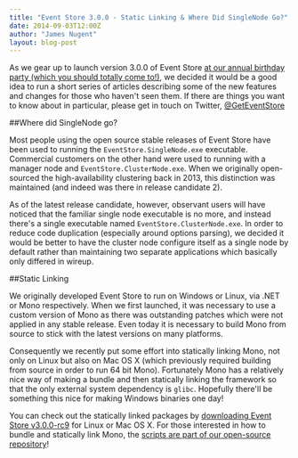 ```yaml
---
title: "Event Store 3.0.0 - Static Linking & Where Did SingleNode Go?"
date: 2014-09-03T12:00Z
author: "James Nugent"
layout: blog-post
---
```


<p class="lead">As we gear up to launch version 3.0.0 of Event Store <a href="http://geteventstore.com/two-years-on">at our annual birthday
party (which you should totally come
to!)</a>, we decided it would be a good
idea to run a short series of articles describing some of the new features and
changes for those who haven't seen them. If there are things you want to know
about in particular, please get in touch on Twitter,
<a href="https://twitter.com/GetEventStore">@GetEventStore</a></p>

##Where did SingleNode go?

Most people using the open source stable releases of Event Store have been used to running the `EventStore.SingleNode.exe` executable. Commercial customers on the other hand were used to running with a manager node and `EventStore.ClusterNode.exe`. When we originally open-sourced the high-availability clustering back in 2013, this distinction was maintained (and indeed was there in release candidate 2).

As of the latest release candidate, however, observant users will have noticed that the familiar single node executable is no more, and instead there's a single executable named `EventStore.ClusterNode.exe`. In order to reduce code duplication (especially around options parsing), we decided it would be better to have the cluster node configure itself as a single node by default rather than maintaining two separate applications which basically only differed in wireup.

##Static Linking

We originally developed Event Store to run on Windows or Linux, via .NET or Mono respectively. When we first launched, it was necessary to use a custom version of Mono as there was outstanding patches which were not applied in any stable release. Even today it is necessary to build Mono from source to stick with the latest versions on many platforms.

Consequently we recently put some effort into statically linking Mono, not only on Linux but also on Mac OS X (which previously required building from source in order to run 64 bit Mono). Fortunately Mono has a relatively nice way of making a bundle and then statically linking the framework so that the only external system dependency is `glibc`. Hopefully there'll be something this nice for making Windows binaries one day!

You can check out the statically linked packages by [downloading Event Store v3.0.0-rc9](http://geteventstore.com/downloads/) for Linux or Mac OS X. For those interested in how to bundle and statically link Mono, the [scripts are part of our open-source repository](https://github.com/EventStore/EventStore/blob/dev/scripts/package-mono/package-mono.sh#L115-121)!
